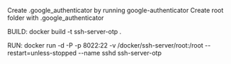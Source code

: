 Create .google_authenticator by running google-authenticator
Create root folder with .google_authenticator

BUILD:
docker build -t ssh-server-otp .

RUN:
docker run -d -P -p 8022:22 -v /docker/ssh-server/root:/root --restart=unless-stopped --name sshd ssh-server-otp
